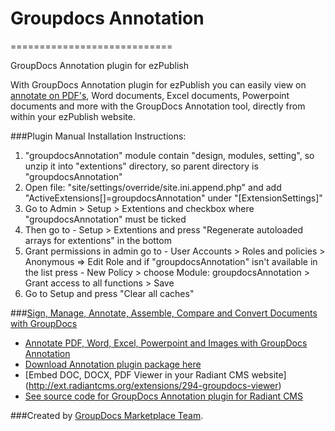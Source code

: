 # Groupdocs Annotation
============================

GroupDocs Annotation plugin for ezPublish

With GroupDocs Annotation plugin for ezPublish you can easily view on [annotate on PDF's](http://groupdocs.com/apps/annotation), Word documents, Excel documents, Powerpoint documents and more with the GroupDocs Annotation tool, directly from within your ezPublish website.

###Plugin Manual Installation Instructions:
1. "groupdocsAnnotation" module contain "design, modules, setting", so unzip it into "extentions" directory, so parent directory is "groupdocsAnnotation"
2. Open file: "site/settings/override/site.ini.append.php" and add "ActiveExtensions[]=groupdocsAnnotation" under "[ExtensionSettings]"
3. Go to Admin > Setup > Extentions and checkbox where "groupdocsAnnotation" must be ticked
4. Then go to - Setup > Extentions and press "Regenerate autoloaded arrays for extentions" in the bottom
5. Grant permissions in admin go to - User Accounts > Roles and policies > Anonymous => Edit Role and if "groupdocsAnnotation" isn't available in the list press - New Policy > choose Module: groupdocsAnnotation > Grant access to all functions > Save
6. Go to Setup and press "Clear all caches"


###[Sign, Manage, Annotate, Assemble, Compare and Convert Documents with GroupDocs](http://groupdocs.com)
* [Annotate PDF, Word, Excel, Powerpoint and Images with GroupDocs Annotation](http://groupdocs.com/apps/annotation)
* [Download Annotation plugin package here](https://github.com/groupdocs/radiant-groupdocs-annotation)
* [Embed DOC, DOCX, PDF Viewer in your Radiant CMS website] (http://ext.radiantcms.org/extensions/294-groupdocs-viewer)
* [See source code for GroupDocs Annotation plugin for Radiant CMS](https://github.com/groupdocs/radiant-groupdocs-annotation-source)

###Created by [GroupDocs Marketplace Team](http://groupdocs.com/marketplace/).